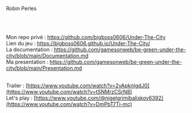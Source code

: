 Robin Perles

<br/> <br/> 

Mon repo privé : https://github.com/bigboss0606/Under-The-City <br/> 
Lien du jeu : https://bigboss0606.github.io/Under-The-City/ <br/> 
La documentation : https://github.com/gamesonweb/be-green-under-the-city/blob/main/Documentation.md <br/> 
Ma presentation : https://github.com/gamesonweb/be-green-under-the-city/blob/main/Presentation.md <br/> <br/> 

Trailer : [https://www.youtube.com/watch?v=2vApknIgdJ0](https://www.youtube.com/watch?v=tSNMrzCSrN8) <br/> 
Let's play : [https://www.youtube.com/@nigelgrimibaliskov6392](https://www.youtube.com/watch?v=DmPbT7Ti-mc)
